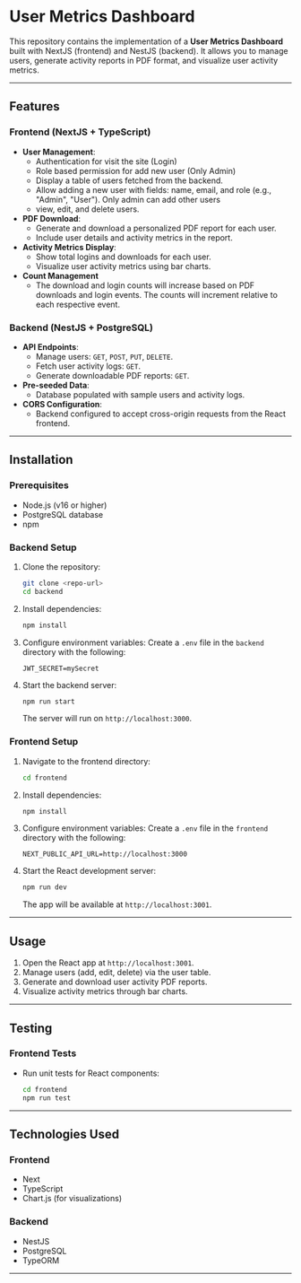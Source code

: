 # User Metrics Dashboard

This repository contains the implementation of a **User Metrics Dashboard** built with NextJS (frontend) and NestJS (backend). It allows you to manage users, generate activity reports in PDF format, and visualize user activity metrics.

---
## Features

### Frontend (NextJS + TypeScript)
- **User Management**:
  - Authentication for visit the site (Login)
  - Role based permission for add new user (Only Admin)
  - Display a table of users fetched from the backend.
  - Allow adding a new user with fields: name, email, and role (e.g., "Admin", "User"). Only admin can add other users
  - view, edit, and delete users.
- **PDF Download**:
  - Generate and download a personalized PDF report for each user.
  - Include user details and activity metrics in the report.
- **Activity Metrics Display**:
  - Show total logins and downloads for each user.
  - Visualize user activity metrics using bar charts.
- **Count Management**
   - The download and login counts will increase based on PDF downloads and login events. The counts will increment relative to each respective event.

### Backend (NestJS + PostgreSQL)
- **API Endpoints**:
  - Manage users: `GET`, `POST`, `PUT`, `DELETE`.
  - Fetch user activity logs: `GET`.
  - Generate downloadable PDF reports: `GET`.
- **Pre-seeded Data**:
  - Database populated with sample users and activity logs.
- **CORS Configuration**:
  - Backend configured to accept cross-origin requests from the React frontend.

---

## Installation

### Prerequisites
- Node.js (v16 or higher)
- PostgreSQL database
- npm

### Backend Setup
1. Clone the repository:
   ```bash
   git clone <repo-url>
   cd backend
   ```
2. Install dependencies:
   ```bash
   npm install
   ```
3. Configure environment variables:
   Create a `.env` file in the `backend` directory with the following:
   ```env
   JWT_SECRET=mySecret
   ```
4. Start the backend server:
   ```bash
   npm run start
   ```
   The server will run on `http://localhost:3000`.

### Frontend Setup
1. Navigate to the frontend directory:
   ```bash
   cd frontend
   ```
2. Install dependencies:
   ```bash
   npm install
   ```
3. Configure environment variables:
   Create a `.env` file in the `frontend` directory with the following:
   ```env
   NEXT_PUBLIC_API_URL=http://localhost:3000
   ```
4. Start the React development server:
   ```bash
   npm run dev
   ```
   The app will be available at `http://localhost:3001`.

---

## Usage

1. Open the React app at `http://localhost:3001`.
2. Manage users (add, edit, delete) via the user table.
3. Generate and download user activity PDF reports.
4. Visualize activity metrics through bar charts.

---

## Testing

### Frontend Tests
- Run unit tests for React components:
  ```bash
  cd frontend
  npm run test
  ```

---

## Technologies Used

### Frontend
- Next
- TypeScript
- Chart.js (for visualizations)

### Backend
- NestJS
- PostgreSQL
- TypeORM

---

